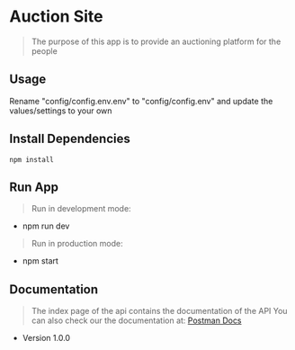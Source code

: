 # Auction Site

> The purpose of this app is to provide an auctioning platform for the people

## Usage

Rename "config/config.env.env" to "config/config.env" and update the values/settings to your own

## Install Dependencies

```
npm install
```

## Run App

> Run in development mode:

- npm run dev

> Run in production mode:

- npm start

## Documentation

> The index page of the api contains the documentation of the API
> You can also check our the documentation at: [Postman Docs](https://documenter.getpostman.com/view/10666268/SzzhcxrA?version=latest)

- Version 1.0.0
